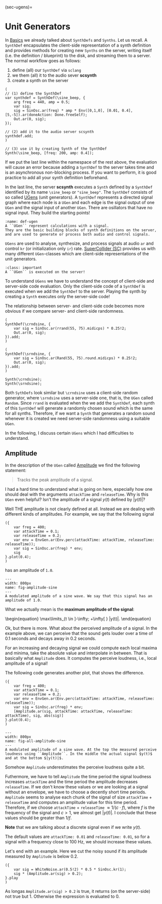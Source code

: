 (sec-ugens)=
# Unit Generators

In [Basics](sec-basics) we already talked about ``SynthDefs`` and ``Synths``.
Let us recall.
A ``SynthDef`` encapsulates the client-side representation of a synth definition and provides methods for creating new ``Synths`` on the server, writing itself (i.e. the definition / blueprint) to the disk, and streaming them to a server.
The normal workflow goes as follows:

1. define (all) our ``SynthDef`` via ``sclang``
2. we them (all) it to the audio sever **scsynth**
3. create a synth on the server

```
(
// (1) define the SynthDef
var synthdef = SynthDef(\sine_beep, {
	arg freq = 440, amp = 0.5;
	var sig;
	sig = SinOsc.ar(freq) * amp * Env([0,1,0], [0.01, 0.4], [5,-5]).ar(doneAction: Done.freeSelf);
	Out.ar(0, sig);
});

// (2) add it to the audio server scsynth
synthdef.add;
)

// (3) use it by creating Synth of the SynthDef
Synth(\sine_beep, [freq: 200, amp: 0.4]);
```

If we put the last line within the namespace of the rest above, the evaluation will cause an error because adding a ``SynthDef`` to the server takes time and is an asynchronous non-blocking process.
If you want to perform, it is good practice to add all your synth definition beforehand.

In the last line, the server **scsynth** executes a ``Synth`` defined by a ``SynthDef`` identified by its name ``\sine_beep`` or ``"sine_beep"``.
The ``SynthDef`` consists of so called [UGens](https://doc.sccode.org/Classes/UGen.html) (unit generators).
A ``SynthDef`` represents a directed signal graph where each node is a ``UGen`` and each edge is the signal output of one ``UGen`` and the signal input of another ``UGen``.
There are osillators that have no signal input.
They build the starting points!

```{admonition} UGen
:name: def-ugen
A ``UGen`` represent calculations with a signal.
They are the basic building blocks of synth definitions on the server, and are used to generate or process both audio and control signals.
```

``UGens`` are used to analyse, synthesize, and process signals at audio ``ar`` and control ``kr`` (or initialization only ``ir``) rate.
[SuperCollider (SC)](https://supercollider.github.io/) provides us with many different ``UGen``-classes which are client-side representations of the unit generators.

```{admonition} UGen execution
:class: important
A ``UGen`` is executed on the server!
```

To understand ``UGens`` we have to understand the concept of client-side and server-side code evaluation.
Only the client-side code of a ``SynthDef`` is executed when we add the ``SynthDef`` to the server.
Playing the synth by creating a ``Synth`` executes only the server-side code!

The relationship between server- and client-side code becomes more obvious if we compare server- and client-side randomness.

```isc
(
SynthDef(\crndsine, {
    var sig = SinOsc.ar(rrand(55, 75).midicps) * 0.25!2;
    Out.ar(0, sig);
}).add;
)

(
SynthDef(\srndsine, {
    var sig = SinOsc.ar(Rand(55, 75).round.midicps) * 0.25!2;
    Out.ar(0, sig);
}).add;
)

Synth(\crndsine);
Synth(\srndsine);
```

Both ``SythDefs`` look similar but ``\crndsine`` uses a client-side random generator, where ``\srndsine`` uses a server-side one, that is, the ``UGen`` called ``Random``.
Since ``rrand`` is evaluated when the we add the ``SynthDef``, each synth of this ``SynthDef`` will generate a randomly chosen sound which is the same for all synths.
Therefore, if we want a ``Synth`` that generates a random sound whenever it is created we need server-side randomness using a suitable ``UGen``.

In the following, I discuss certain ``UGens`` which I had difficulties to understand.

## Amplitude

In the description of the ``UGen`` called [Amplitude](https://doc.sccode.org/Classes/Amplitude.html) we find the following statement:

>Tracks the peak amplitude of a signal.

I had a hard time to understand what is going on here, especially how one should deal with the arguments ``attackTime`` and ``releaseTime``.
Why is this ``UGen`` even helpful?
Isn't the amplitude of a signal $y(t)$ defined by $|y(t)|$?

Well THE amplitude is not clearly defined at all.
Instead we are dealing with different kinds of amplitudes.
For example, we say that the following signal 

```isc
({
    var freg = 400;
    var attackTime = 0.1;
    var releaseTime = 0.2;
    var env = EnvGen.ar(Env.perc(attackTime: attackTime, releaseTime: releaseTime));
    var sig = SinOsc.ar(freg) * env;
    sig
}.plot(0.4);
)
```

has an amplitude of ``1.0``.

```{figure} ../../figs/supercollider/ugens/amplitude-sine.png
---
width: 800px
name: fig-amplitude-sine
---
A modulated amplitude of a sine wave. We say that this signal has an amplitude of 1.0.
```

What we actually mean is the **maximum amplitude of the signal**:

\begin{equation}
\max\limits_{t \in ]-\infty; +\infty[ } |y(t)|.
\end{equation}

Ok, but there is more.
What about the perceived amplitude of a signal.
In the example above, we can perceive that the sound gets louder over a time of 0.1 seconds and decays away in 0.2 seconds.

For an increasing and decaying signal we could compute each local maxima and minima, take the absolute value and interpolate in between.
That is basically what ``Amplitude`` does.
It computes the perceive loudness, i.e., local amplitude of a signal!

The following code generates another plot, that shows the difference.

```isc
({
    var freg = 400;
    var attackTime = 0.1;
    var releaseTime = 0.2;
    var env = EnvGen.ar(Env.perc(attackTime: attackTime, releaseTime: releaseTime));
    var sig = SinOsc.ar(freg) * env;
    [Amplitude.ar(sig, attackTime: attackTime, releaseTime: attackTime), sig, abs(sig)]
}.plot(0.4);
)
```

```{figure} ../../figs/supercollider/ugens/all-amplitude-sine.png
---
width: 800px
name: fig-all-amplitude-sine
---
A modulated amplitude of a sine wave. At the top the measured perceive loudness using ``Amplitude``. In the middle the actual signal $y(t)$ and at the bottom $|y(t)|$.
```

Somehow ``Amplitude`` underestimates the perceive loudness quite a bit.

Futhermore, we have to tell ``Amplitude`` the time period the signal loudness increases ``attackTime`` and the time period the amplitude decreases ``releaseTime``.
If we don't know these values or we are looking at a signal without an envelope, we have to choose a decently short time periods.
``Amplitude`` seems to analyse each chunk of the signal of size ``attackTime`` + ``releaseTime`` and computes an amplitude value for this time period.
Therefore, if we choose ``attackTime`` + ``releaseTime`` $\approx 1/(c \cdot f)$, where $f$ is the frequency of the signal and $c > 1$, we almost get $|y(t)|$.
I conclude that these values should be greater than $1/f$.

**Note** that we are talking about a discrete signal even if we write $y(t)$.

The default values are ``attackTime: 0.01`` and ``releaseTime: 0.01``, so for a signal with a frequency close to $100$ Hz, we should increase these values.

Let's end with an example.
Here we cut the noisy sound if its amplitude measured by ``Amplitude`` is below 0.2.

```isc
({ 
    var sig = WhiteNoise.ar(0.5!2) * 0.5 * SinOsc.kr(1);
    sig * (Amplitude.ar(sig) > 0.2);
}.play
)
```

As longas ``Amplitude.ar(sig) > 0.2`` is true, it returns (on the server-side) not true but 1.
Otherwise the expression is evaluated to 0.